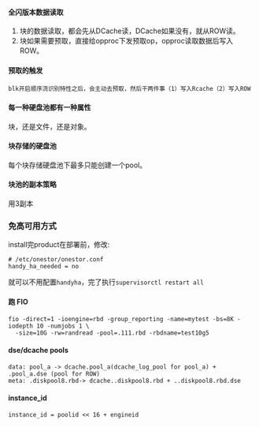 
#### 全闪版本数据读取
1. 块的数据读取，都会先从DCache读，DCache如果没有，就从ROW读。
1. 块如果需要预取，直接给opproc下发预取op，opproc读取数据后写入ROW。

#### 预取的触发
```
blk开启顺序流识别特性之后，会主动去预取，然后干两件事（1）写入Rcache（2）写入ROW
```

#### 每一种硬盘池都有一种属性
块，还是文件，还是对象。

#### 块存储的硬盘池
每个块存储硬盘池下最多只能创建一个pool。

#### 块池的副本策略
用3副本

### 免高可用方式
install完product在部署前，修改:
```
# /etc/onestor/onestor.conf
handy_ha_needed = no
```
就可以不用配置`handyha`，完了执行`supervisorctl restart all`

#### 跑 FIO
```
fio -direct=1 -ioengine=rbd -group_reporting -name=mytest -bs=8K -iodepth 10 -numjobs 1 \
  -size=10G -rw=randread -pool=.111.rbd -rbdname=test10g5
```

#### dse/dcache pools
```
data: pool_a -> dcache.pool_a(dcache_log_pool for pool_a) + .pool_a.dse (pool for ROW)
meta: .diskpool8.rbd-> dcache..diskpool8.rbd + ..diskpool8.rbd.dse
```

#### instance_id
```
instance_id = poolid << 16 + engineid
```
